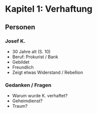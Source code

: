 # Kapitel 1: Verhaftung
## Personen
### Josef K.
- 30 Jahre alt (S. 10)
- Beruf: Prokurist / Bank
- Gebildet
- Freundlich
- Zeigt etwas Widerstand / Rebellion

### Gedanken / Fragen
- Warum wurde K. verhaftet?
- Geheimdienst?
- Traum?
